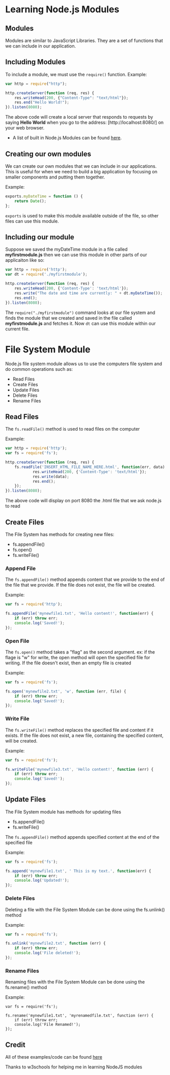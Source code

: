 # Learning Node.js Modules

## Modules

Modules are similar to JavaScript Libraries. They are a set of functions that we can include in our application.

## Including Modules

To include a module, we must use the `require()` function. Example:

```javascript
var http = require("http");

http.createServer(function (req, res) {
    res.writeHead(200, {"Content-Type": "text/html"});
    res.end("Hello World!");
}).listen(8080);
```

The above code will create a local server that responds to requests by saying **Hello World** when you go to the address: [http://localhost:8080/] on your web browser.

* A list of built in Node.js Modules can be found [here](https://www.w3schools.com/nodejs/ref_modules.asp).

## Creating our own modules

We can create our own modules that we can include in our applications. This is useful for when we need to build a big application by focusing on smaller components and putting them together.

Example:

```javascript
exports.myDateTime = function () {
    return Date();
};
```

`exports` is used to make this module available outside of the file, so other files can use this module.

## Including our module

Suppose we saved the myDateTime module in a file called **myfirstmodule.js** then we can use this module in other parts of our applicaiton like so:

```javascript
var http = require('http');
var dt = require('./myfirstmodule');

http.createServer(function (req, res) {
    res.writeHead(200, {'Content-Type': 'text/html'});
    res.write("The date and time are currently: " + dt.myDateTime());
    res.end();
}).listen(8080);
```

The `require("./myfirstmodule")` command looks at our file system and finds the module that we created and saved in the file called **myfirstmodule.js** and fetches it. Now `dt` can use this module within our current file.

# File System Module

Node.js file system module allows us to use the computers file system and do common operations such as:
- Read Files
- Create Files
- Update Files
- Delete Files
- Rename Files

## Read Files

The `fs.readFile()` method is used to read files on the computer

Example:

```javascript
var http = require('http');
var fs = require('fs');

http.createServer(function (req, res) {
    fs.readFile('INSERT_HTML_FILE_NAME_HERE.html', function(err, data) {
            res.writeHead(200, {'Content-Type': 'text/html'});
            res.write(data);
            res.end();
    });
}).listen(8080);
```

The above code will display on port 8080 the .html file that we ask node.js to read

## Create Files

The File System has methods for creating new files:
- fs.appendFile()
- fs.open()
- fs.writeFile()

### Append File

The `fs.appendFile()` method appends content that we provide to the end of the file that we provide. If the file does not exist, the file will be created.

Example:

```javascript
var fs = require('http');

fs.appendFile('mynewfile1.txt', 'Hello content!', function(err) {
    if (err) throw err;
    console.log('Saved!');
});
```

### Open File

The `fs.open()` method takes a "flag" as the second argument. ex: if the flage is "w" for write, the open method will open the specified file for writing. If the file doesn't exist, then an empty file is created

Example:

```javascript
var fs = require('fs');

fs.open('mynewfile2.txt', 'w', function (err, file) {
    if (err) throw err;
    console.log('Saved!');
});
```

### Write File

The `fs.writeFile()` method replaces the specified file and content if it exists. If the file does not exist, a new file, containing the specified content, will be created.

Example:

```javascript
var fs = require('fs');

fs.writeFile('mynewfile3.txt', 'Hello content!', function (err) {
    if (err) throw err;
    console.log('Saved!');
});
```

## Update Files

The File System module has methods for updating files

- fs.appendFile()
- fs.writeFile()

The `fs.appendFile()` method appends specified content at the end of the specified file

Example:

```javascript
var fs = require('fs');

fs.append('mynewfile1.txt', ' This is my text.', function(err) {
    if (err) throw err;
    console.log('Updated!');
});
```

### Delete Files

Deleting a file with the File System Module can be done using the fs.unlink() method

Example:

```javascript
var fs = require('fs');

fs.unlink('mynewfile2.txt', function (err) {
    if (err) throw err;
    console.log('File deleted!');
});
```
### Rename Files

Renaming files with the File System Module can be done using the fs.rename() method

Example:

```
var fs = require('fs');

fs.rename('mynewfile1.txt', 'myrenamedfile.txt', function (err) {
    if (err) throw err;
    console.log('File Renamed!');
});
```

## Credit

All of these examples/code can be found [here](https://www.w3schools.com/nodejs/nodejs_filesystem.asp)

Thanks to w3schools for helping me in learning NodeJS modules
